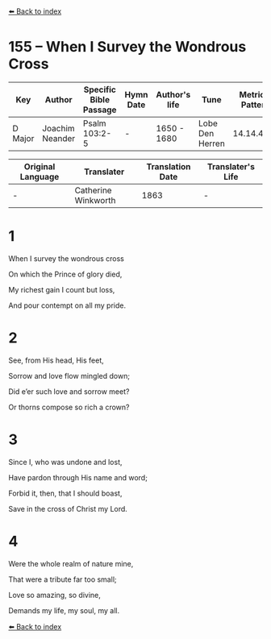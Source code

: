[⬅️ Back to index](../README.md)

# 155 – When I Survey the Wondrous Cross

Key | Author   | Specific Bible Passage     |Hymn Date |Author's life |Tune |Metrical Pattern   |Composer/Source                                                                                        
-- | --------- | ---------------------------|----------|--------------|-----|-------------------|-------------   
D Major  | Joachim Neander      | Psalm 103:2-5 | -  | 1650 - 1680 | Lobe Den Herren | 14.14.4.7.8 | Chorale Book for England, 1863 

Original Language | Translater | Translation Date   | Translater's Life     
----------------- | --------- | --------------------|-------------   
\-  | Catherine Winkworth      | 1863 | -  | 1827 - 1878 



# 1

When I survey the wondrous cross

On which the Prince of glory died,

My richest gain I count but loss,

And pour contempt on all my pride.



# 2

See, from His head, His feet,

Sorrow and love flow mingled down;

Did e’er such love and sorrow meet?

Or thorns compose so rich a crown?



# 3

Since I, who was undone and lost,

Have pardon through His name and word;

Forbid it, then, that I should boast,

Save in the cross of Christ my Lord.



# 4

Were the whole realm of nature mine,

That were a tribute far too small;

Love so amazing, so divine,

Demands my life, my soul, my all.

[⬅️ Back to index](../README.md)

